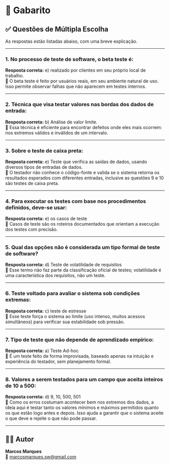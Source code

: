 # 📘 Gabarito

## ✅ Questões de Múltipla Escolha

As respostas estão listadas abaixo, com uma breve explicação.

---

### 1. No processo de teste de software, o beta teste é:

**Resposta correta:** e) realizado por clientes em seu próprio local de trabalho.  
🔎 O beta teste é feito por usuários reais, em seu ambiente natural de uso. Isso permite observar falhas que não aparecem em testes internos.

---

### 2. Técnica que visa testar valores nas bordas dos dados de entrada:

**Resposta correta:** b) Análise de valor limite.  
🔎 Essa técnica é eficiente para encontrar defeitos onde eles mais ocorrem: nos extremos válidos e inválidos de um intervalo.

---

### 3. Sobre o teste de caixa preta:

**Resposta correta:** e) Teste que verifica as saídas de dados, usando diversos tipos de entradas de dados.  
🔎 O testador não conhece o código-fonte e valida se o sistema retorna os resultados esperados com diferentes entradas, inclusive as questões 9 e 10 são testes de caixa preta.

---

### 4. Para executar os testes com base nos procedimentos definidos, deve-se usar:

**Resposta correta:** e) os casos de teste  
🔎 Casos de teste são os roteiros documentados que orientam a execução dos testes com precisão.

---

### 5. Qual das opções não é considerada um tipo formal de teste de software?

**Resposta correta:** d) Teste de volatilidade de requisitos  
🔎 Esse termo não faz parte da classificação oficial de testes; volatilidade é uma característica dos requisitos, não um teste.

---

### 6. Teste voltado para avaliar o sistema sob condições extremas:

**Resposta correta:** c) teste de estresse  
🔎 Esse teste força o sistema ao limite (uso intenso, muitos acessos simultâneos) para verificar sua estabilidade sob pressão.

---

### 7. Tipo de teste que não depende de aprendizado empírico:

**Resposta correta:** a) Teste Ad-hoc  
🔎 É um teste feito de forma improvisada, baseado apenas na intuição e experiência do testador, sem planejamento formal.

---

### 8. Valores a serem testados para um campo que aceita inteiros de 10 a 500:

**Resposta correta:** d) 9, 10, 500, 501  
🔎 Como os erros costumam acontecer bem nos extremos dos dados, a ideia aqui é testar tanto os valores mínimos e máximos permitidos quanto os que estão logo antes e depois. Isso ajuda a garantir que o sistema aceite o que deve e rejeite o que não pode passar.

---

## 🧑‍💻 Autor

**Marcos Marques**  
📧 marcosmarques.sw@gmail.com
